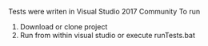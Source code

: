Tests were writen in Visual Studio 2017 Community 
To run
1. Download or clone project
2. Run from within visual studio or execute runTests.bat
